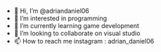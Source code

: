 - 👋 Hi, I’m @adriandaniel06
- 👀 I’m interested in programming
- 🌱 I’m currently learning game development
- 💞️ I’m looking to collaborate on visual studio
- 📫 How to reach me instagram : adrian_daniel06

<!---
adriandaniel06/adriandaniel06 is a ✨ special ✨ repository because its `README.md` (this file) appears on your GitHub profile.
You can click the Preview link to take a look at your changes.
--->

